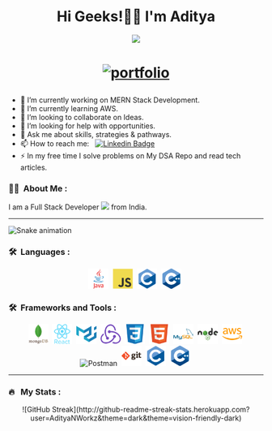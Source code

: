 <h1 align="center">Hi Geeks!👋👀 I'm  Aditya</h1><a target="_blank">

<div id="header" align="center">
  <img src="https://media.giphy.com/media/M9gbBd9nbDrOTu1Mqx/giphy.gif" width="100"/>
</div>
  
 # <p align="center" style="text-align:center;">[![portfolio](https://img.shields.io/badge/my_portfolio-000?style=for-the-badge&logo=ko-fi&logoColor=white)](https://aditya29.netlify.app/)</p> 

- 🔭 I’m currently working on MERN Stack Development.
- 🌱 I’m currently learning AWS.
- 👯 I’m looking to collaborate on Ideas.
- 🤔 I’m looking for help with opportunities.
- 💬 Ask me about skills, strategies & pathways.
- 📫 How to reach me: &nbsp; [![Linkedin Badge](https://img.shields.io/badge/-AdityaNarayan29-blue?style=flat&logo=Linkedin&logoColor=white)](https://www.linkedin.com/in/adityanarayan29/)
- ⚡ In my free time I solve problems on My DSA Repo and read tech articles.


### :technologist: &nbsp;About Me :

I am a Full Stack Developer <img src="https://media.giphy.com/media/WUlplcMpOCEmTGBtBW/giphy.gif" width="30"> from India.

---
  ![Snake animation](https://github.com/AdityaNWorkz/AdityaNWorkz/blob/output/github-contribution-grid-snake.svg)

### 🛠 &nbsp;Languages :

<p align="center">
<img src="https://github.com/devicons/devicon/blob/master/icons/java/java-original-wordmark.svg" title="Java" alt="Java" width="40" height="40"/>&nbsp;
<img src="https://github.com/devicons/devicon/blob/master/icons/javascript/javascript-original.svg" title="JavaScript" alt="JavaScript" width="40" height="40"/>&nbsp;
<img src="https://github.com/devicons/devicon/blob/master/icons/c/c-original.svg" title="Git" **alt="Git" width="40" height="40"/>&nbsp;
<img src="https://github.com/devicons/devicon/blob/master/icons/cplusplus/cplusplus-original.svg" title="Git" **alt="Git" width="40" height="40"/>&nbsp;
</p>

### 🛠 &nbsp;Frameworks and Tools :

<p align="center">
<img src="https://github.com/devicons/devicon/blob/master/icons/mongodb/mongodb-original-wordmark.svg" title="Java" alt="Java" width="40" height="40"/>&nbsp;
<img src="https://github.com/devicons/devicon/blob/master/icons/react/react-original-wordmark.svg" title="React" alt="React" width="40" height="40"/>&nbsp;
<img src="https://github.com/devicons/devicon/blob/master/icons/materialui/materialui-original.svg" title="Material UI" alt="Material UI" width="40" height="40"/>&nbsp;
<img src="https://github.com/devicons/devicon/blob/master/icons/redux/redux-original.svg" title="Redux" alt="Redux " width="40" height="40"/>&nbsp;
<img src="https://github.com/devicons/devicon/blob/master/icons/css3/css3-original.svg"  title="CSS3" alt="CSS" width="40" height="40"/>&nbsp;
<img src="https://github.com/devicons/devicon/blob/master/icons/html5/html5-original.svg" title="HTML5" alt="HTML" width="40" height="40"/>&nbsp;
<img src="https://github.com/devicons/devicon/blob/master/icons/mysql/mysql-original-wordmark.svg" title="MySQL"  alt="MySQL" width="40" height="40"/>&nbsp;
<img src="https://github.com/devicons/devicon/blob/master/icons/nodejs/nodejs-original-wordmark.svg" title="NodeJS" alt="NodeJS" width="40" height="40"/>&nbsp;
<img src="https://github.com/devicons/devicon/blob/master/icons/amazonwebservices/amazonwebservices-plain-wordmark.svg" title="AWS" alt="AWS" width="40" height="40"/>&nbsp;
<img src="https://www.vectorlogo.zone/logos/getpostman/getpostman-icon.svg" title="Postman"  alt="Postman" width="40" height="40"/>&nbsp;
<img src="https://github.com/devicons/devicon/blob/master/icons/git/git-original-wordmark.svg" title="Git" **alt="Git" width="40" height="40"/>&nbsp;
<img src="https://github.com/devicons/devicon/blob/master/icons/c/c-original.svg" title="Git" **alt="Git" width="40" height="40"/>&nbsp;
<img src="https://github.com/devicons/devicon/blob/master/icons/cplusplus/cplusplus-original.svg" title="Git" **alt="Git" width="40" height="40"/>&nbsp;
</p>
 
--- 
 
### 🔥 &nbsp; My Stats : 
 
<p align="center" style="text-align:center;">
  ![GitHub Streak](http://github-readme-streak-stats.herokuapp.com?user=AdityaNWorkz&theme=dark&theme=vision-friendly-dark)
</p>

